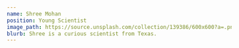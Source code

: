 ```yaml
---
name: Shree Mohan
position: Young Scientist
image_path: https://source.unsplash.com/collection/139386/600x600?a=.png
blurb: Shree is a curious scientist from Texas.
---
```

